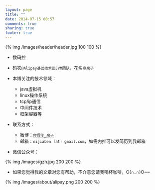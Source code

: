 ```yaml
---
layout: page
title: ""
date: 2014-07-15 00:57
comments: true
sharing: true
footer: true
---
```

{% img /images/header/header.jpg 100 100 %}

* 数码控
* 码农`@Alipay基础技术部JVM团队`，花名`寒泉子`


* 本博关注的技术领域：
 	* java虚拟机
 	* linux操作系统
 	* tcp/ip通信
 	* 中间件技术
 	* 框架容器等


* 联系方式：
	* 微博：[`你假笨_泉子`](http://weibo.com/nijiaben)
    * 邮箱：`nijiaben [at] gmail.com`，如需内推可以发简历到我邮箱

* 微信公众号：

{% img /images/gzh.jpg 200 200 %}
  
* 如果您觉得我的文章对您有帮助，不介意您请我喝杯咖啡，O(∩_∩)O~~

{% img /images/about/alipay.png 200 200 %}

